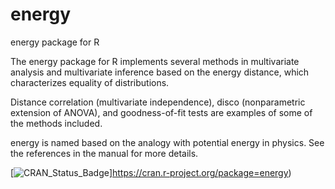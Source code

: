 # energy
energy package for R

The energy package for R implements several methods in multivariate analysis
and multivariate inference based on the energy distance, which characterizes
equality of distributions. 

Distance correlation (multivariate independence), disco (nonparametric extension
of ANOVA), and goodness-of-fit tests are examples of some of the methods included.

energy is named based on the analogy with potential energy in physics. See
the references in the manual for more details. 

[![CRAN_Status_Badge](http://www.r-pkg.org/badges/version/energy)]https://cran.r-project.org/package=energy)
